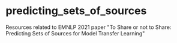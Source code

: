 # predicting_sets_of_sources
Resources related to EMNLP 2021 paper "To Share or not to Share: Predicting Sets of Sources for Model Transfer Learning"
